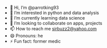 - 👋 Hi, I’m @parrotking93
- 👀 I’m interested in python and data analysis
- 🌱 I’m currently learning data science
- 💞️ I’m looking to collaborate on apps, projects
- 📫 How to reach me sirbuzz2@yahoo.com
- 😄 Pronouns: he
- ⚡ Fun fact: former medic 

<!---
parrotking93/parrotking93 is a ✨ special ✨ repository because its `README.md` (this file) appears on your GitHub profile.
You can click the Preview link to take a look at your changes.
--->
